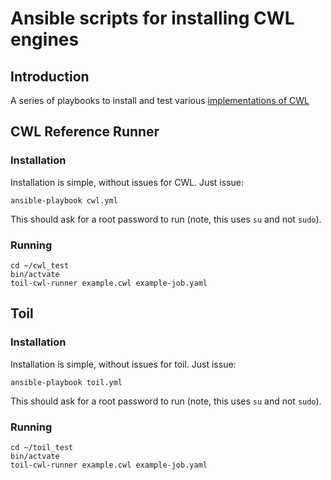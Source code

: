 # Ansible scripts for installing CWL engines

## Introduction

A series of playbooks to install and test various [implementations of CWL](https://www.commonwl.org/#Implementations)

## CWL Reference Runner

### Installation

Installation is simple, without issues for CWL.  Just issue:

```
ansible-playbook cwl.yml
```

This should ask for a root password to run (note, this uses `su` and not `sudo`).

### Running

```
cd ~/cwl_test
bin/actvate 
toil-cwl-runner example.cwl example-job.yaml
```


## Toil

### Installation

Installation is simple, without issues for toil.  Just issue:

```
ansible-playbook toil.yml
```

This should ask for a root password to run (note, this uses `su` and not `sudo`).

### Running

```
cd ~/toil_test
bin/actvate 
toil-cwl-runner example.cwl example-job.yaml
```
